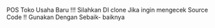 POS Toko Usaha Baru !!!
Silahkan DI clone Jika ingin mengecek Source Code !!
Gunakan Dengan Sebaik- baiknya
